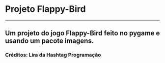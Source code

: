 # Projeto Flappy-Bird
***
**Um projeto do jogo Flappy-Bird feito no pygame e usando um pacote imagens.**
---
### Créditos: Lira da Hashtag Programação
